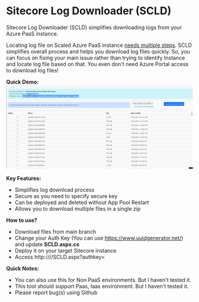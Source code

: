 
# Sitecore Log Downloader (SCLD)
Sitecore Log Downloader (SCLD) simplifies downloading logs from your Azure PaaS instance. 

Locating log file on Scaled Azure PaaS instance [needs multiple steps](https://sitecorebasics.wordpress.com/2021/07/19/identify-current-sitecore-log-file-on-azure-paas-scaled-instance/). SCLD simplifies overall process and helps you download log files quickly. So, you can focus on fixing your main issue rather than trying to identify Instance and locate log file based on that. You even don't need Azure Portal access to download log files!

**Quick Demo:**![SCLD Demo](https://github.com/klpatil/sc-log-downloader/blob/main/docs/images/SCLD-v1.gif)

**Key Features:**
- Simplifies log download process
- Secure as you need to specify secure key
- Can be deployed and deleted without App Pool Restart
- Allows you to download multiple files in a single zip

**How to use?**
- Download files from main branch
- Change your Auth Key (You can use https://www.uuidgenerator.net/) and update **SCLD.aspx.cs**
- Deploy it on your target Sitecore instance
- Access http://<HOSTNAME>/<DIRECTORY>/SCLD.aspx?authkey=<YOURSECUREKEY>

**Quick Notes:**
- You can also use this for Non PaaS environments. But I haven't tested it.
- This tool should support Paas, Iaas environment. But I haven't tested it.
- Please report bug(s) using Github